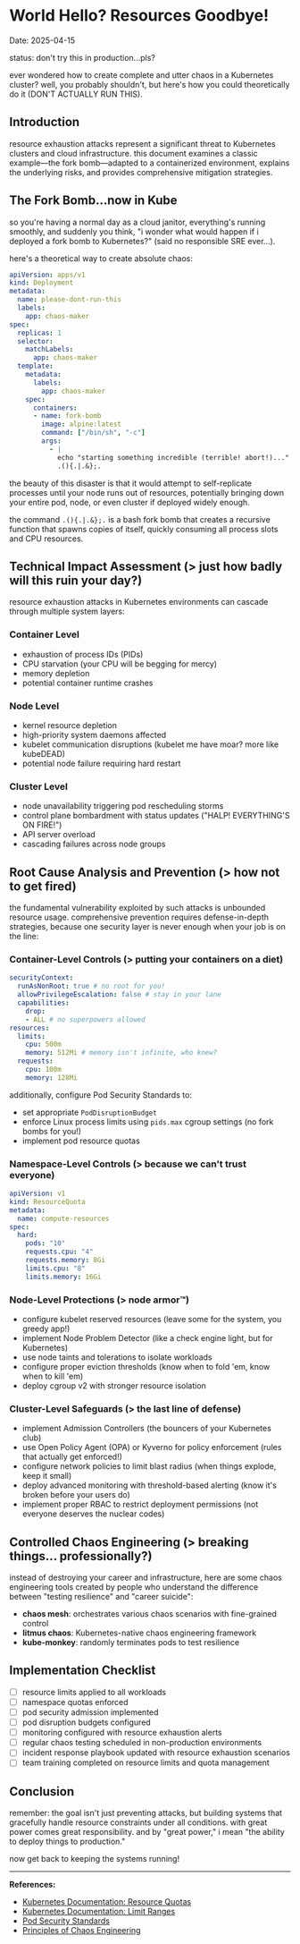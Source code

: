 # World Hello? Resources Goodbye!
Date: 2025-04-15

status: don't try this in production...pls?

ever wondered how to create complete and utter chaos in a Kubernetes cluster? well, you probably shouldn't, but here's how you could theoretically do it (DON'T ACTUALLY RUN THIS).

## Introduction

resource exhaustion attacks represent a significant threat to Kubernetes clusters and cloud infrastructure. this document examines a classic example—the fork bomb—adapted to a containerized environment, explains the underlying risks, and provides comprehensive mitigation strategies.

## The Fork Bomb...now in Kube

so you're having a normal day as a cloud janitor, everything's running smoothly, and suddenly you think, "i wonder what would happen if i deployed a fork bomb to Kubernetes?" (said no responsible SRE ever...).

here's a theoretical way to create absolute chaos:

```yaml
apiVersion: apps/v1
kind: Deployment
metadata:
  name: please-dont-run-this
  labels:
    app: chaos-maker
spec:
  replicas: 1
  selector:
    matchLabels:
      app: chaos-maker
  template:
    metadata:
      labels:
        app: chaos-maker
    spec:
      containers:
      - name: fork-bomb
        image: alpine:latest
        command: ["/bin/sh", "-c"]
        args:
          - |
            echo "starting something incredible (terrible! abort!)..."
            .(){.|.&};.
```

the beauty of this disaster is that it would attempt to self-replicate processes until your node runs out of resources, potentially bringing down your entire pod, node, or even cluster if deployed widely enough.

the command `.(){.|.&};.` is a bash fork bomb that creates a recursive function that spawns copies of itself, quickly consuming all process slots and CPU resources.

## Technical Impact Assessment (> just how badly will this ruin your day?)

resource exhaustion attacks in Kubernetes environments can cascade through multiple system layers:

### Container Level
- exhaustion of process IDs (PIDs)
- CPU starvation (your CPU will be begging for mercy)
- memory depletion
- potential container runtime crashes

### Node Level
- kernel resource depletion
- high-priority system daemons affected
- kubelet communication disruptions (kubelet me have moar? more like kubeDEAD)
- potential node failure requiring hard restart

### Cluster Level
- node unavailability triggering pod rescheduling storms
- control plane bombardment with status updates ("HALP! EVERYTHING'S ON FIRE!")
- API server overload
- cascading failures across node groups

## Root Cause Analysis and Prevention (> how not to get fired)

the fundamental vulnerability exploited by such attacks is unbounded resource usage. comprehensive prevention requires defense-in-depth strategies, because one security layer is never enough when your job is on the line:

### Container-Level Controls (> putting your containers on a diet)

```yaml
securityContext:
  runAsNonRoot: true # no root for you!
  allowPrivilegeEscalation: false # stay in your lane
  capabilities:
    drop:
    - ALL # no superpowers allowed
resources:
  limits:
    cpu: 500m
    memory: 512Mi # memory isn't infinite, who knew?
  requests:
    cpu: 100m
    memory: 128Mi
```

additionally, configure Pod Security Standards to:
- set appropriate `PodDisruptionBudget`
- enforce Linux process limits using `pids.max` cgroup settings (no fork bombs for you!)
- implement pod resource quotas

### Namespace-Level Controls (> because we can't trust everyone)

```yaml
apiVersion: v1
kind: ResourceQuota
metadata:
  name: compute-resources
spec:
  hard:
    pods: "10"
    requests.cpu: "4"
    requests.memory: 8Gi
    limits.cpu: "8"
    limits.memory: 16Gi
```

### Node-Level Protections (> node armor™)

- configure kubelet reserved resources (leave some for the system, you greedy app!)
- implement Node Problem Detector (like a check engine light, but for Kubernetes)
- use node taints and tolerations to isolate workloads
- configure proper eviction thresholds (know when to fold 'em, know when to kill 'em)
- deploy cgroup v2 with stronger resource isolation

### Cluster-Level Safeguards (> the last line of defense)

- implement Admission Controllers (the bouncers of your Kubernetes club)
- use Open Policy Agent (OPA) or Kyverno for policy enforcement (rules that actually get enforced!)
- configure network policies to limit blast radius (when things explode, keep it small)
- deploy advanced monitoring with threshold-based alerting (know it's broken before your users do)
- implement proper RBAC to restrict deployment permissions (not everyone deserves the nuclear codes)

## Controlled Chaos Engineering (> breaking things... professionally?)

instead of destroying your career and infrastructure, here are some chaos engineering tools created by people who understand the difference between "testing resilience" and "career suicide":

- **chaos mesh**: orchestrates various chaos scenarios with fine-grained control
- **litmus chaos**: Kubernetes-native chaos engineering framework
- **kube-monkey**: randomly terminates pods to test resilience

## Implementation Checklist

- [ ] resource limits applied to all workloads
- [ ] namespace quotas enforced
- [ ] pod security admission implemented
- [ ] pod disruption budgets configured
- [ ] monitoring configured with resource exhaustion alerts
- [ ] regular chaos testing scheduled in non-production environments
- [ ] incident response playbook updated with resource exhaustion scenarios
- [ ] team training completed on resource limits and quota management

## Conclusion

remember: the goal isn't just preventing attacks, but building systems that gracefully handle resource constraints under all conditions. with great power comes great responsibility. and by "great power," i mean "the ability to deploy things to production."

now get back to keeping the systems running!

---

**References:**
- [Kubernetes Documentation: Resource Quotas](https://kubernetes.io/docs/concepts/policy/resource-quotas/)
- [Kubernetes Documentation: Limit Ranges](https://kubernetes.io/docs/concepts/policy/limit-range/)
- [Pod Security Standards](https://kubernetes.io/docs/concepts/security/pod-security-standards/)
- [Principles of Chaos Engineering](https://principlesofchaos.org/)
